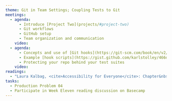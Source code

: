 ```yaml
---
theme: Git in Team Settings; Coupling Tests to Git
meetings:
  - agenda:
      - Introduce [Project Two](projects/#project-two)
      - Git workflows
      - GitHub setup
      - Team organization and communication
    video:
  - agenda:
      - Concepts and use of [Git hooks](https://git-scm.com/book/en/v2/Customizing-Git-Git-Hooks)
      - Example [hook scripts](https://gist.github.com/karlstolley/466d8e1c06d8c36ac9aea69aefa16625)
      - Protecting your repo behind your test suites
    video:
readings:
  - "Laura Kalbag, <cite>Accessibility for Everyone</cite>: Chapter&nbsp;6"
tasks:
  - Production Problem 04
  - Participate in Week Eleven reading discussion on Basecamp
---
```

